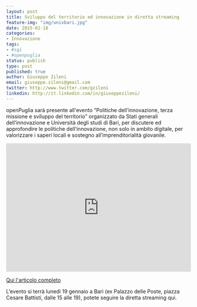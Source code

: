 ```yaml
---
layout: post
title: Sviluppo del territorio ed innovazione in diretta streaming
feature-img: "img/univbari.jpg"
date: 2015-01-18
categories:
- Innovazione
tags:
- #sgi
- #openpuglia
status: publish
type: post
published: true
author: Giuseppe Zileni
email: giuseppe.zileni@gmail.com
twitter: http://www.twitter.com/gzileni
linkedin: http://it.linkedin.com/in/giuseppezileni/
---
```

openPuglia sarà presente all'evento “Politiche dell’innovazione, terza missione e sviluppo del territorio” organizzato da Stati generali dell’innovazione e Università degli studi di Bari, per discutere ed approfondire le politiche dell’innovazione, non solo in ambito digitale, per valorizzare i saperi locali e sostegno all’imprenditorialità giovanile. 

<iframe width="100%" height="350" src="https://www.streamago.tv/channel/49154/innovation/iframe/" frameborder="0" allowfullscreen></iframe>

[Qui l'articolo completo](http://www.statigeneralinnovazione.it/online/politiche-dellinnovazione-terza-missione-e-sviluppo-del-territorio/#sthash.VapRb1Bx.dpuf)

L’evento si terrà lunedì 19 gennaio a Bari (ex Palazzo delle Poste, piazza Cesare Battisti, dalle 15 alle 19), potete seguire la diretta streaming qui.
